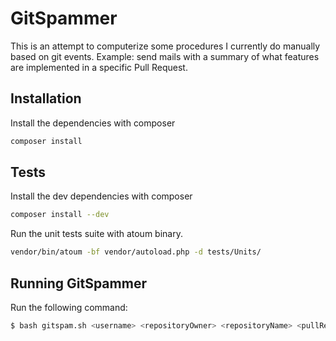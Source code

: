 GitSpammer
==========

This is an attempt to computerize some procedures I currently do manually based on git events.
Example: send mails with a summary of what features are implemented in a specific Pull Request.

## Installation

Install the dependencies with composer
```bash
composer install
```

## Tests

Install the dev dependencies with composer
```bash
composer install --dev
```

Run the unit tests suite with atoum binary.
```bash
vendor/bin/atoum -bf vendor/autoload.php -d tests/Units/
```

## Running GitSpammer

Run the following command:
```bash
$ bash gitspam.sh <username> <repositoryOwner> <repositoryName> <pullRequestID>
```